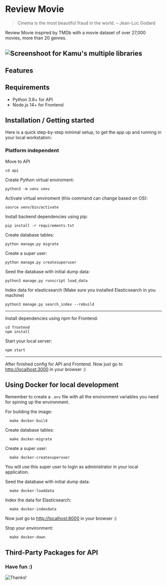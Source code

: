 # Review Movie

> Cinema is the most beautiful fraud in the world.
> – Jean-Luc Godard

Review Movie inspired by TMDb with a movie dataset of over 27,000 movies, more than 20 genres.

## ![Screenshoot for Kamu's multiple libraries](https://github.com/vinhbui107/review-movie/blob/develop/screen_shots/home_page.png?raw=true)

## Features 

## Requirements

-   Python 3.8+ for API
-   Node.js 14+ for Frontend

## Installation / Getting started

Here is a quick step-by-step minimal setup, to get the app up and running in your local workstation:

### Platform independent

Move to API

```shell
cd api
```

Create Python virtual enviroment:

```shell
python3 -m venv venv
```

Activate virtual enviroment (this command can change based on OS):

```shell
source venv/bin/activate
```

Install backend dependencies using pip:

```shell
pip install -r requirements.txt
```

Create database tables:

```shell
python manage.py migrate
```

Create a super user:

```shell
python manage.py createsuperuser
```

Seed the database with initial dump data:

```shell
python3 manage.py runscript load_data
```

Index data for elasticsearch (Make sure you installed Elasticsearch in you machine)

```shell
python3 manage.py search_index --rebuild
```

---

Install dependencies using npm for Frontend:

```shell
cd frontend
npm install
```

Start your local server:

```shell
npm start
```

---

After finished config for API and Frontend.
Now just go to [http://localhost:3000](http://localhost:8000) in your browser :)

## Using Docker for local development

Remember to create a `.env` file with all the environment variables you need for spining up the environment.

For building the image:

```shell
  make docker-build
```

Create database tables:

```shell
  make docker-migrate
```

Create a super user:

```shell
  make docker-createsuperuser
```

You will use this super user to login as administrator in your local application.

Seed the database with initial dump data:

```shell
  make docker-loaddata
```

Index the data for Elasticsearch:

```shell
  make docker-indexdata
```

Now just go to [http://localhost:8000](http://localhost:8000) in your browser :)

Stop your environment:

```shell
  make docker-down
```

## Third-Party Packages for API

### Have fun :)

![Thanks!](http://gifgifmagazine.com/wp-content/uploads/2018/11/macka-daj-pet-jea.gif)

